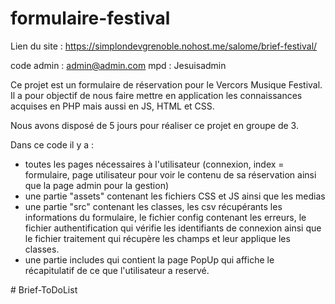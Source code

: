 # formulaire-festival

Lien du site : https://simplondevgrenoble.nohost.me/salome/brief-festival/

code admin : admin@admin.com      mpd : Jesuisadmin 


Ce projet est un formulaire de réservation pour le Vercors Musique Festival. Il a pour objectif de nous faire mettre en application les connaissances acquises en PHP mais aussi en JS, HTML et CSS.


Nous avons disposé de 5 jours pour réaliser ce projet en groupe de 3.

Dans ce code il y a :
- toutes les pages nécessaires à l'utilisateur (connexion, index = formulaire, page utilisateur pour voir le contenu de sa réservation ainsi que la page admin pour la gestion)
- une partie "assets" contenant les fichiers CSS et JS ainsi que les medias
- une partie "src" contenant les classes, les csv récupérants les informations du formulaire, le fichier config contenant les erreurs, le fichier authentification qui vérifie les identifiants de connexion ainsi que le fichier traitement qui récupère les champs et leur applique les classes.
- une partie includes qui contient la page PopUp qui affiche le récapitulatif de ce que l'utilisateur a reservé.

#   B r i e f - T o D o L i s t  
 